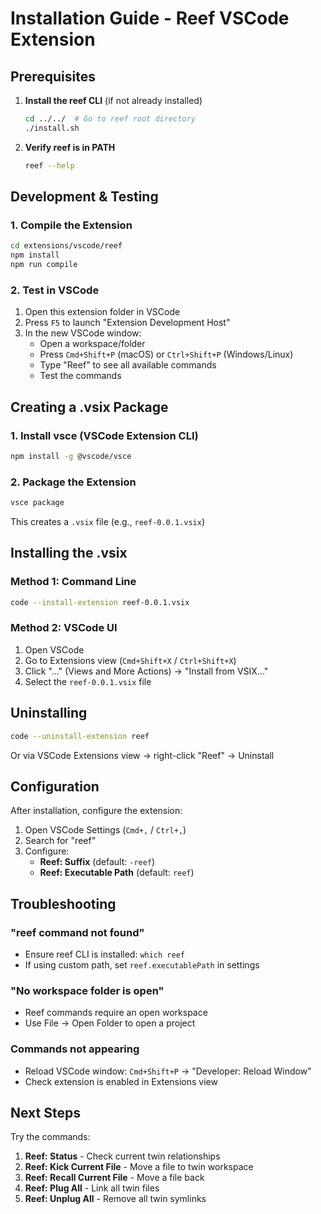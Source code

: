 # Installation Guide - Reef VSCode Extension

## Prerequisites

1. **Install the reef CLI** (if not already installed)
   ```bash
   cd ../../  # Go to reef root directory
   ./install.sh
   ```

2. **Verify reef is in PATH**
   ```bash
   reef --help
   ```

## Development & Testing

### 1. Compile the Extension
```bash
cd extensions/vscode/reef
npm install
npm run compile
```

### 2. Test in VSCode
1. Open this extension folder in VSCode
2. Press `F5` to launch "Extension Development Host"
3. In the new VSCode window:
   - Open a workspace/folder
   - Press `Cmd+Shift+P` (macOS) or `Ctrl+Shift+P` (Windows/Linux)
   - Type "Reef" to see all available commands
   - Test the commands

## Creating a .vsix Package

### 1. Install vsce (VSCode Extension CLI)
```bash
npm install -g @vscode/vsce
```

### 2. Package the Extension
```bash
vsce package
```

This creates a `.vsix` file (e.g., `reef-0.0.1.vsix`)

## Installing the .vsix

### Method 1: Command Line
```bash
code --install-extension reef-0.0.1.vsix
```

### Method 2: VSCode UI
1. Open VSCode
2. Go to Extensions view (`Cmd+Shift+X` / `Ctrl+Shift+X`)
3. Click "..." (Views and More Actions) → "Install from VSIX..."
4. Select the `reef-0.0.1.vsix` file

## Uninstalling

```bash
code --uninstall-extension reef
```

Or via VSCode Extensions view → right-click "Reef" → Uninstall

## Configuration

After installation, configure the extension:

1. Open VSCode Settings (`Cmd+,` / `Ctrl+,`)
2. Search for "reef"
3. Configure:
   - **Reef: Suffix** (default: `-reef`)
   - **Reef: Executable Path** (default: `reef`)

## Troubleshooting

### "reef command not found"
- Ensure reef CLI is installed: `which reef`
- If using custom path, set `reef.executablePath` in settings

### "No workspace folder is open"
- Reef commands require an open workspace
- Use File → Open Folder to open a project

### Commands not appearing
- Reload VSCode window: `Cmd+Shift+P` → "Developer: Reload Window"
- Check extension is enabled in Extensions view

## Next Steps

Try the commands:
1. **Reef: Status** - Check current twin relationships
2. **Reef: Kick Current File** - Move a file to twin workspace
3. **Reef: Recall Current File** - Move a file back
4. **Reef: Plug All** - Link all twin files
5. **Reef: Unplug All** - Remove all twin symlinks
